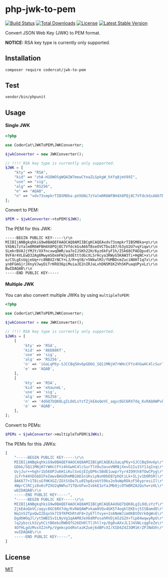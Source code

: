 # php-jwk-to-pem
[![Build Status](https://travis-ci.org/acodercat/php-jwk-to-pem.svg?branch=master)](https://travis-ci.org/acodercat/php-jwk-to-pem)
[![Total Downloads](https://poser.pugx.org/codercat/jwk-to-pem/downloads)](https://packagist.org/packages/codercat/jwk-to-pem)
[![License](https://poser.pugx.org/codercat/jwk-to-pem/license)](https://packagist.org/packages/codercat/jwk-to-pem)
[![Latest Stable Version](https://poser.pugx.org/codercat/jwk-to-pem/v/stable)](https://packagist.org/packages/codercat/jwk-to-pem)

Convert JSON Web Key (JWK) to PEM format.

**NOTICE:** RSA key type is currently only supported.

## Installation

``` bash
composer require codercat/jwk-to-pem
```

## Test

``` bash
vendor/bin/phpunit
```

## Usage

#### Single JWK

``` php
<?php

use CoderCat\JWKToPEM\JWKConverter;

$jwkConverter = new JWKConverter();

// !!!! RSA key type is currently only supported.
$JWK = [
    "kty" => "RSA",
    "kid" => "zhA-H1DWOSgWQAIW7mewCYeaZLGpkgW_hXfq8jmV99I",
    "use" => "sig",
    "alg" => "RS256",
    "e" => "AQAB",
    "n" => "vdv73smpkrTIBSM8ka-pVXbNi7zYalm0R6WFBH4X8PQj8C7VfdckGsA6bTBseOVCTbu187_63yU2U7vqYiqwSLmkrBVAJjYMJY_XXfncxwqDWR_aa7eIJSKh22H_6yz6kFyF1h_ZSk68CPAEQpvd9VFAr4VLEwD32Ag6MwymSOxmFWJyddEtttdGcXLSrHcya3RWyG5KAW3Ti-HgNC-xo_C5LgEsUgjeUq-rc8NBXZrNCY-LJ_R-qtB_-5NkwlMJ_fUMBDcmZuciNOH71q7xyn0FGmGjrJXnyVJwyDiTrKRO36piMuiaJE2nIRJaLvhDN5M1K2VhSKPuaqUPyxLzBw"
];

```
Convert to PEM:

``` php
$PEM = $jwkConverter->toPEM($JWK);
```
The PEM for this JWK:

```
-----BEGIN PUBLIC KEY-----\r\n
MIIBIjANBgkqhkiG9w0BAQEFAAOCAQ8AMIIBCgKCAQEAvdv73smpkrTIBSM8ka+p\r\n
VXbNi7zYalm0R6WFBH4X8PQj8C7VfdckGsA6bTBseOVCTbu187/63yU2U7vqYiqw\r\n
SLmkrBVAJjYMJY/XXfncxwqDWR/aa7eIJSKh22H/6yz6kFyF1h/ZSk68CPAEQpvd\r\n
9VFAr4VLEwD32Ag6MwymSOxmFWJyddEtttdGcXLSrHcya3RWyG5KAW3Ti+HgNC+x\r\n
o/C5LgEsUgjeUq+rc8NBXZrNCY+LJ/R+qtB/+5NkwlMJ/fUMBDcmZuciNOH71q7x\r\n
yn0FGmGjrJXnyVJwyDiTrKRO36piMuiaJE2nIRJaLvhDN5M1K2VhSKPuaqUPyxLz\r\n
BwIDAQAB\r\n
-----END PUBLIC KEY-----
```
#### Multiple JWK
You can also convert multiple JWKs by using `multipleToPEM`:
``` php
<?php

use CoderCat\JWKToPEM\JWKConverter;

$jwkConverter = new JWKConverter();

// !!!! RSA key type is currently only supported.
$JWKs = [
    [
        'kty' => 'RSA',
        'kid' => '86D88Kf',
        'use' => 'sig',
        'alg' => 'RS256',
        'n' => 'iGaLqP6y-SJCCBq5Hv6pGDbG_SQ11MNjH7rWHcCFYz4hGwHC4lcSurTlV8u3avoVNM8jXevG1Iu1SY11qInqUvjJur--hghr1b56OPJu6H1iKulSxGjEIyDP6c5BdE1uwprYyr4IO9th8fOwCPygjLFrh44XEGbDIFeImwvBAGOhmMB2AD1n1KviyNsH0bEB7phQtiLk-ILjv1bORSRl8AK677-1T8isGfHKXGZ_ZGtStDe7Lu0Ihp8zoUt59kx2o9uWpROkzF56ypresiIl4WprClRCjz8x6cPZXU2qNWhu71TQvUFwvIvbkE1oYaJMb0jcOTmBRZA2QuYw-zHLwQ',
        'e' => 'AQAB',
    ],
    [
        'kty' => 'RSA',
        'kid' => 'eXaunmL',
        'use' => 'sig',
        'alg' => 'RS256',
        'n' => '4dGQ7bQK8LgILOdLsYzfZjkEAoQeVC_aqyc8GC6RX7dq_KvRAQAWPvkam8VQv4GK5T4ogklEKEvj5ISBamdDNq1n52TpxQwI2EqxSk7I9fKPKhRt4F8-2yETlYvye-2s6NeWJim0KBtOVrk0gWvEDgd6WOqJl_yt5WBISvILNyVg1qAAM8JeX6dRPosahRVDjA52G2X-Tip84wqwyRpUlq2ybzcLh3zyhCitBOebiRWDQfG26EH9lTlJhll-p_Dg8vAXxJLIJ4SNLcqgFeZe4OfHLgdzMvxXZJnPp_VgmkcpUdRotazKZumj6dBPcXI_XID4Z4Z3OM1KrZPJNdUhxw',
        'e' => 'AQAB',
    ],
];
```

Convert to PEMs:

``` php
$PEMs = $jwkConverter->multipleToPEM($JWKs);
```
The PEMs for this JWKs:
``` php
[
    "-----BEGIN PUBLIC KEY-----\r\n
    MIIBIjANBgkqhkiG9w0BAQEFAAOCAQ8AMIIBCgKCAQEAiGaLqP6y+SJCCBq5Hv6p\r\n
    GDbG/SQ11MNjH7rWHcCFYz4hGwHC4lcSurTlV8u3avoVNM8jXevG1Iu1SY11qInq\r\n
    UvjJur++hghr1b56OPJu6H1iKulSxGjEIyDP6c5BdE1uwprYyr4IO9th8fOwCPyg\r\n
    jLFrh44XEGbDIFeImwvBAGOhmMB2AD1n1KviyNsH0bEB7phQtiLk+ILjv1bORSRl\r\n
    8AK677+1T8isGfHKXGZ/ZGtStDe7Lu0Ihp8zoUt59kx2o9uWpROkzF56ypresiIl\r\n
    4WprClRCjz8x6cPZXU2qNWhu71TQvUFwvIvbkE1oYaJMb0jcOTmBRZA2QuYw+zHL\r\n
    wQIDAQAB\r\n
    -----END PUBLIC KEY-----",
    "-----BEGIN PUBLIC KEY-----\r\n
    MIIBIjANBgkqhkiG9w0BAQEFAAOCAQ8AMIIBCgKCAQEA4dGQ7bQK8LgILOdLsYzf\r\n
    ZjkEAoQeVC/aqyc8GC6RX7dq/KvRAQAWPvkam8VQv4GK5T4ogklEKEvj5ISBamdD\r\n
    Nq1n52TpxQwI2EqxSk7I9fKPKhRt4F8+2yETlYvye+2s6NeWJim0KBtOVrk0gWvE\r\n
    Dgd6WOqJl/yt5WBISvILNyVg1qAAM8JeX6dRPosahRVDjA52G2X+Tip84wqwyRpU\r\n
    lq2ybzcLh3zyhCitBOebiRWDQfG26EH9lTlJhll+p/Dg8vAXxJLIJ4SNLcqgFeZe\r\n
    4OfHLgdzMvxXZJnPp/VgmkcpUdRotazKZumj6dBPcXI/XID4Z4Z3OM1KrZPJNdUh\r\n
    xwIDAQAB\r\n
    -----END PUBLIC KEY-----",
]
```


## License

[MIT](LICENSE)
